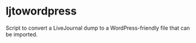 # ljtowordpress
Script to convert a LiveJournal dump to a WordPress-friendly file that can be imported.
